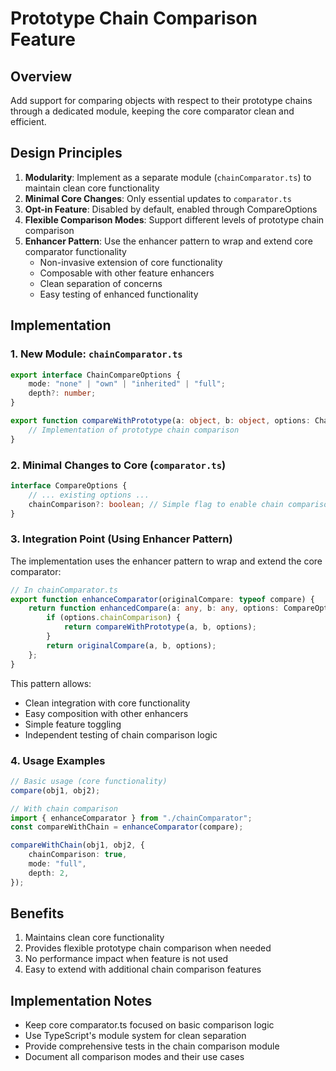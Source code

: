 # Prototype Chain Comparison Feature

## Overview

Add support for comparing objects with respect to their prototype chains through a dedicated module, keeping the core
comparator clean and efficient.

## Design Principles

1. **Modularity**: Implement as a separate module (`chainComparator.ts`) to maintain clean core functionality
2. **Minimal Core Changes**: Only essential updates to `comparator.ts`
3. **Opt-in Feature**: Disabled by default, enabled through CompareOptions
4. **Flexible Comparison Modes**: Support different levels of prototype chain comparison
5. **Enhancer Pattern**: Use the enhancer pattern to wrap and extend core comparator functionality
    - Non-invasive extension of core functionality
    - Composable with other feature enhancers
    - Clean separation of concerns
    - Easy testing of enhanced functionality

## Implementation

### 1. New Module: `chainComparator.ts`

```typescript
export interface ChainCompareOptions {
    mode: "none" | "own" | "inherited" | "full";
    depth?: number;
}

export function compareWithPrototype(a: object, b: object, options: ChainCompareOptions) {
    // Implementation of prototype chain comparison
}
```

### 2. Minimal Changes to Core (`comparator.ts`)

```typescript
interface CompareOptions {
    // ... existing options ...
    chainComparison?: boolean; // Simple flag to enable chain comparison
}
```

### 3. Integration Point (Using Enhancer Pattern)

The implementation uses the enhancer pattern to wrap and extend the core comparator:

```typescript
// In chainComparator.ts
export function enhanceComparator(originalCompare: typeof compare) {
    return function enhancedCompare(a: any, b: any, options: CompareOptions & ChainCompareOptions) {
        if (options.chainComparison) {
            return compareWithPrototype(a, b, options);
        }
        return originalCompare(a, b, options);
    };
}
```

This pattern allows:

- Clean integration with core functionality
- Easy composition with other enhancers
- Simple feature toggling
- Independent testing of chain comparison logic

### 4. Usage Examples

```typescript
// Basic usage (core functionality)
compare(obj1, obj2);

// With chain comparison
import { enhanceComparator } from "./chainComparator";
const compareWithChain = enhanceComparator(compare);

compareWithChain(obj1, obj2, {
    chainComparison: true,
    mode: "full",
    depth: 2,
});
```

## Benefits

1. Maintains clean core functionality
2. Provides flexible prototype chain comparison when needed
3. No performance impact when feature is not used
4. Easy to extend with additional chain comparison features

## Implementation Notes

- Keep core comparator.ts focused on basic comparison logic
- Use TypeScript's module system for clean separation
- Provide comprehensive tests in the chain comparison module
- Document all comparison modes and their use cases
